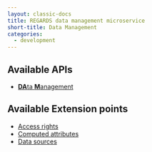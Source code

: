 ```yaml
---
layout: classic-docs
title: REGARDS data management microservice
short-title: Data Management
categories:
  - development
---
```


## Available APIs

- [**DA**ta **M**anagement](/development/regards/dam/api/model-api/)

## Available Extension points

- [Access rights](/development/regards/dam/plugins/access-rights-plugins/)
- [Computed attributes](/development/regards/dam/plugins/computed-attribute-plugins/)
- [Data sources](/development/regards/dam/plugins/data-source-plugins/)
